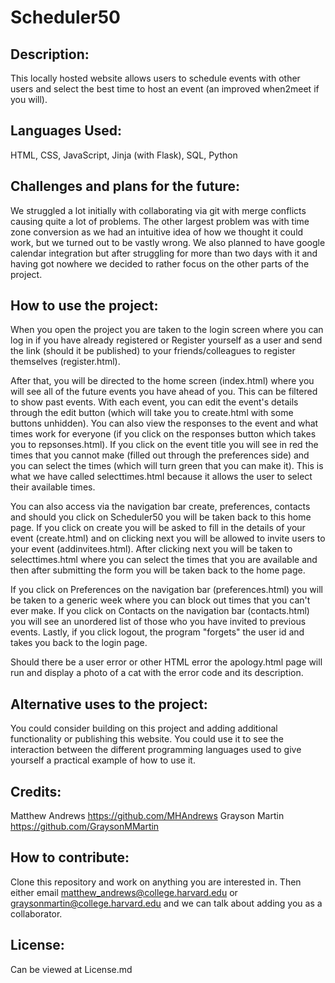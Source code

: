 # Scheduler50
## Description:
This locally hosted website allows users to schedule events with other users and select the best time to host an event (an improved when2meet if you will).

## Languages Used:
HTML, CSS, JavaScript, Jinja (with Flask), SQL, Python

## Challenges and plans for the future:
We struggled a lot initially with collaborating via git with merge conflicts causing quite a lot of problems. The other largest problem was with time zone conversion as we had an intuitive idea of how we thought it could work, but we turned out to be vastly wrong. We also planned to have google calendar integration but after struggling for more than two days with it and having got nowhere we decided to rather focus on the other parts of the project.

## How to use the project:
When you open the project you are taken to the login screen where you can log in if you have already registered or 
Register yourself as a user and send the link (should it be published) to your friends/colleagues to register themselves (register.html).

After that, you will be directed to the home screen (index.html) where you will see all of the future events you have ahead of you. This can be filtered to show past events. With each event, you can edit the event's details through the edit button (which will take you to create.html with some buttons unhidden). You can also view the responses to the event and what times work for everyone (if you click on the responses button which takes you to repsonses.html). If you click on the event title you will see in red the times that you cannot make (filled out through the preferences side) and you can select the times (which will turn green that you can make it). This is what we have called selecttimes.html because it allows the user to select their available times.

You can also access via the navigation bar create, preferences, contacts and should you click on Scheduler50 you will be taken back to this home page. If you click on create you will be asked to fill in the details of your event (create.html) and on clicking next you will be allowed to invite users to your event (addinvitees.html). After clicking next you will be taken to selecttimes.html where you can select the times that you are available and then after submitting the form you will be taken back to the home page.

If you click on Preferences on the navigation bar (preferences.html) you will be taken to a generic week where you can block out times that you can't ever make. If you click on Contacts on the navigation bar (contacts.html) you will see an unordered list of those who you have invited to previous events. Lastly, if you click logout, the program "forgets" the user id and takes you back to the login page.

Should there be a user error or other HTML error the apology.html page will run and display a photo of a cat with the error code and its description. 

## Alternative uses to the project:
You could consider building on this project and adding additional functionality or publishing this website.
You could use it to see the interaction between the different programming languages used to give yourself a practical example of how to use it.

## Credits:
Matthew Andrews
https://github.com/MHAndrews
Grayson Martin
https://github.com/GraysonMMartin 

## How to contribute:
Clone this repository and work on anything you are interested in. Then either email matthew_andrews@college.harvard.edu or graysonmartin@college.harvard.edu and we can talk about adding you as a collaborator. 

## License:
Can be viewed at License.md